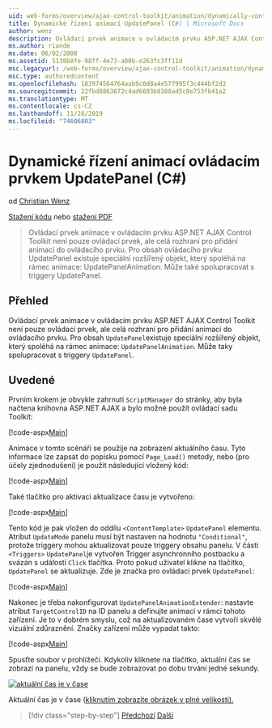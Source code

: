 ```yaml
---
uid: web-forms/overview/ajax-control-toolkit/animation/dynamically-controlling-updatepanel-animations-cs
title: Dynamické řízení animací UpdatePanel (C#) | Microsoft Docs
author: wenz
description: Ovládací prvek animace v ovládacím prvku ASP.NET AJAX Control Toolkit není pouze ovládací prvek, ale celá rozhraní pro přidání animací do ovládacího prvku. Pro obsah...
ms.author: riande
ms.date: 06/02/2008
ms.assetid: 5138b8fe-98ff-4e73-a00b-e263fc3ff11d
msc.legacyurl: /web-forms/overview/ajax-control-toolkit/animation/dynamically-controlling-updatepanel-animations-cs
msc.type: authoredcontent
ms.openlocfilehash: 183974564764aab9c0d8a4e577995f3c444bf2d3
ms.sourcegitcommit: 22fbd8863672c4ad6693b8388ad5c8e753fb41a2
ms.translationtype: MT
ms.contentlocale: cs-CZ
ms.lasthandoff: 11/28/2019
ms.locfileid: "74606803"
---
```

# <a name="dynamically-controlling-updatepanel-animations-c"></a>Dynamické řízení animací ovládacím prvkem UpdatePanel (C#)

od [Christian Wenz](https://github.com/wenz)

[Stažení kódu](https://download.microsoft.com/download/9/3/f/93f8daea-bebd-4821-833b-95205389c7d0/UpdatePanelAnimation2.cs.zip) nebo [stažení PDF](https://download.microsoft.com/download/b/6/a/b6ae89ee-df69-4c87-9bfb-ad1eb2b23373/updatepanelanimation2CS.pdf)

> Ovládací prvek animace v ovládacím prvku ASP.NET AJAX Control Toolkit není pouze ovládací prvek, ale celá rozhraní pro přidání animací do ovládacího prvku. Pro obsah ovládacího prvku UpdatePanel existuje speciální rozšířený objekt, který spoléhá na rámec animace: UpdatePanelAnimation. Může také spolupracovat s triggery UpdatePanel.

## <a name="overview"></a>Přehled

Ovládací prvek animace v ovládacím prvku ASP.NET AJAX Control Toolkit není pouze ovládací prvek, ale celá rozhraní pro přidání animací do ovládacího prvku. Pro obsah `UpdatePanel`existuje speciální rozšířený objekt, který spoléhá na rámec animace: `UpdatePanelAnimation`. Může taky spolupracovat s triggery `UpdatePanel`.

## <a name="steps"></a>Uvedené

Prvním krokem je obvykle zahrnutí `ScriptManager` do stránky, aby byla načtena knihovna ASP.NET AJAX a bylo možné použít ovládací sadu Toolkit:

[!code-aspx[Main](dynamically-controlling-updatepanel-animations-cs/samples/sample1.aspx)]

Animace v tomto scénáři se použije na zobrazení aktuálního času. Tyto informace lze zapsat do popisku pomocí `Page_Load()` metody, nebo (pro účely zjednodušení) je použit následující vložený kód:

[!code-aspx[Main](dynamically-controlling-updatepanel-animations-cs/samples/sample2.aspx)]

Také tlačítko pro aktivaci aktualizace času je vytvořeno:

[!code-aspx[Main](dynamically-controlling-updatepanel-animations-cs/samples/sample3.aspx)]

Tento kód je pak vložen do oddílu `<ContentTemplate>` `UpdatePanel` elementu. Atribut `UpdateMode` panelu musí být nastaven na hodnotu `"Conditional"`, protože triggery mohou aktualizovat pouze triggery obsahu panelu. V části `<Triggers>` `UpdatePanel`je vytvořen Trigger asynchronního postbacku a svázán s událostí `Click` tlačítka. Proto pokud uživatel klikne na tlačítko, `UpdatePanel` se aktualizuje. Zde je značka pro ovládací prvek `UpdatePanel`:

[!code-aspx[Main](dynamically-controlling-updatepanel-animations-cs/samples/sample4.aspx)]

Nakonec je třeba nakonfigurovat `UpdatePanelAnimationExtender`: nastavte atribut `TargetControlID` na ID panelu a definujte animaci v rámci tohoto zařízení. Je to v dobrém smyslu, což na aktualizovaném čase vytvoří skvělé vizuální zdůraznění. Značky zařízení může vypadat takto:

[!code-aspx[Main](dynamically-controlling-updatepanel-animations-cs/samples/sample5.aspx)]

Spusťte soubor v prohlížeči. Kdykoliv kliknete na tlačítko, aktuální čas se zobrazí na panelu, vždy se bude zobrazovat po dobu trvání jedné sekundy.

[![aktuální čas je v čase](dynamically-controlling-updatepanel-animations-cs/_static/image2.png)](dynamically-controlling-updatepanel-animations-cs/_static/image1.png)

Aktuální čas je v čase ([kliknutím zobrazíte obrázek v plné velikosti).](dynamically-controlling-updatepanel-animations-cs/_static/image3.png)

> [!div class="step-by-step"]
> [Předchozí](animating-an-updatepanel-control-cs.md)
> [Další](adding-animation-to-a-control-vb.md)
